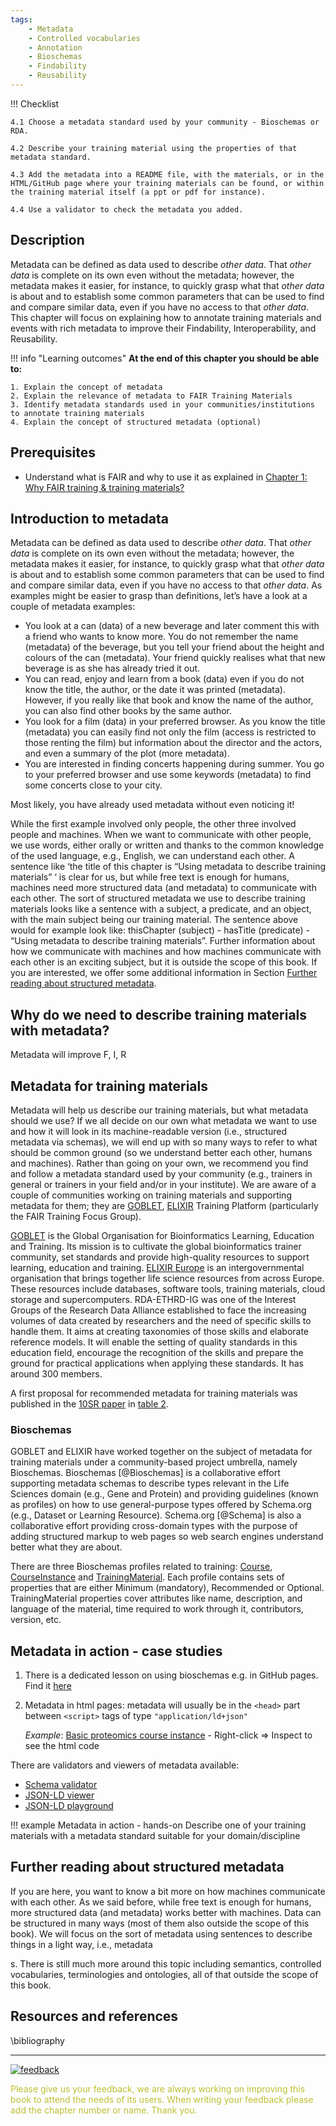 ```yaml
---
tags:
    - Metadata
    - Controlled vocabularies
    - Annotation
    - Bioschemas
    - Findability
    - Reusability
---
```


!!! Checklist  

    4.1 Choose a metadata standard used by your community - Bioschemas or RDA.
    
    4.2 Describe your training material using the properties of that metadata standard.
    
    4.3 Add the metadata into a README file, with the materials, or in the HTML/GitHub page where your training materials can be found, or within the training material itself (a ppt or pdf for instance).
    
    4.4 Use a validator to check the metadata you added.
    

## Description
Metadata can be defined as data used to describe _other data_. That _other data_ is complete on its own even without the metadata; however, the metadata makes it easier, for instance, to quickly grasp what that _other data_ is about and to establish some common parameters that can be used to find and compare similar data, even if you have no access to that _other data_. This chapter will focus on explaining how to annotate training materials and events with rich metadata to improve their Findability, Interoperability, and Reusability.

!!! info "Learning outcomes"
    **At the end of this chapter you should be able to:**

    1. Explain the concept of metadata 
    2. Explain the relevance of metadata to FAIR Training Materials
    3. Identify metadata standards used in your communities/institutions to annotate training materials
    4. Explain the concept of structured metadata (optional)
<!---
Recommended, Apply - Describe their training materials with a metadata standard suitable for their domain/discipline (note: from the point of view of content, this could be a LE. bring your TrM, and structure/insert/compile the metadata)
--->

## Prerequisites
* Understand what is FAIR and why to use it as explained in [Chapter 1: Why FAIR training & training materials?](chapter_01.md)

## Introduction to metadata

Metadata can be defined as data used to describe *other data*. That *other data* is complete on its own even without the metadata; however, the metadata makes it easier, for instance, to quickly grasp what that *other data* is about and to establish some common parameters that can be used to find and compare similar data, even if you have no access to that *other data*. As examples might be easier to grasp than definitions, let’s have a look at a couple of metadata examples:

* You look at a can (data) of a new beverage and later comment this with a friend who wants to know more. You do not remember the name (metadata) of the beverage, but you tell your friend about the height and colours of the can (metadata). Your friend quickly realises what that new beverage is as she has already tried it out.
* You can read, enjoy and learn from a book (data) even if you do not know the title, the author, or the date it was printed (metadata). However, if you really like that book and know the name of the author, you can also find other books by the same author.
* You look for a film (data) in your preferred browser. As you know the title (metadata) you can easily find not only the film (access is restricted to those renting the film) but information about the director and the actors, and even a summary of the plot (more metadata).
* You are interested in finding concerts happening during summer. You go to your preferred browser and use some keywords (metadata) to find some concerts close to your city.

Most likely, you have already used metadata without even noticing it!

While the first example involved only people, the other three involved people and machines. When we want to communicate with other people, we use words, either orally or written and thanks to the common knowledge of the used language, e.g., English, we can understand each other. A sentence like ‘the title of this chapter is “Using metadata to describe training materials” ‘ is clear for us, but while free text is enough for humans, machines need more structured data (and metadata) to communicate with each other. The sort of structured metadata we use to describe training materials looks like a sentence with a subject, a predicate, and an object, with the main subject being our training material. The sentence above would for example look like: thisChapter (subject) - hasTitle (predicate) - “Using metadata to describe training materials”. Further information about how we communicate with machines and how machines communicate with each other is an exciting subject, but it is outside the scope of this book. If you are interested, we offer some additional information in Section [Further reading about structured metadata](#FR).

## Why do we need to describe training materials with metadata?

Metadata will improve F, I, R

## Metadata for training materials

Metadata will help us describe our training materials, but what metadata should we use? If we all decide on our own what metadata we want to use and how it will look in its machine-readable version (i.e., structured metadata via schemas), we will end up with so many ways to refer to what should be common ground (so we understand better each other, humans and machines). Rather than going on your own, we recommend you find and follow a metadata standard used by your community (e.g., trainers in general or trainers in your field and/or in your institute). We are aware of a couple of communities working on training materials and supporting metadata for them; they are [GOBLET](https://www.mygoblet.org), [ELIXIR](https://elixir-europe.org) Training Platform (particularly the FAIR Training Focus Group).

[GOBLET](https://www.mygoblet.org) is the Global Organisation for Bioinformatics Learning, Education and Training. Its mission is to cultivate the global bioinformatics trainer community, set standards and provide high-quality resources to support learning, education and training. [ELIXIR Europe](https://elixir-europe.org) is an intergovernmental organisation that brings together life science resources from across Europe. These resources include databases, software tools, training materials, cloud storage and supercomputers. RDA-ETHRD-IG was one of the Interest Groups of the Research Data Alliance established to face the increasing volumes of data created by researchers and the need of specific skills to handle them. It aims at creating taxonomies of those skills and elaborate reference models. It will enable the setting of quality standards in this education field, encourage the recognition of the skills and prepare the ground for practical applications when applying these standards. It has around 300 members.

A first proposal for recommended metadata for training materials was published in the [10SR paper](https://journals.plos.org/ploscompbiol/article?id=10.1371/journal.pcbi.1007854#sec003) in [table 2](https://doi.org/10.1371/journal.pcbi.1007854.t002).

### Bioschemas

GOBLET and ELIXIR have worked together on the subject of metadata for training materials under a community-based project umbrella, namely Bioschemas. Bioschemas [@Bioschemas] is a collaborative effort supporting metadata schemas to describe types relevant in the Life Sciences domain (e.g., Gene and Protein) and providing guidelines (known as profiles) on how to use general-purpose types offered by Schema.org (e.g., Dataset or Learning Resource). Schema.org [@Schema] is also a collaborative effort providing cross-domain types with the purpose of adding structured markup to web pages so web search engines understand better what they are about.

There are three Bioschemas profiles related to training: [Course](https://bioschemas.org/profiles/Course/1.0-RELEASE), [CourseInstance](https://bioschemas.org/profiles/CourseInstance/1.0-RELEASE) and [TrainingMaterial](https://bioschemas.org/profiles/TrainingMaterial/1.0-RELEASE). Each profile contains sets of properties that are either Minimum (mandatory), Recommended or Optional. TrainingMaterial properties cover attributes like name, description, and language of the material, time required to work through it, contributors, version, etc.

## Metadata in action - case studies

1. There is a dedicated lesson on using bioschemas e.g. in GitHub pages. Find it [here](https://elixir-europe-training.github.io/ELIXIR-TrP-Bioschemas/)

2. Metadata in html pages: metadata will usually be in the `<head>` part between `<script>` tags of type `"application/ld+json"`

    *Example*: [Basic proteomics course instance](https://training.vib.be/all-trainings/basic-proteomics-0) - Right-click => Inspect to see the html code


There are validators and viewers of metadata available:

* [Schema validator](https://validator.schema.org)
* [JSON-LD viewer](http://jsonviewer.stack.hu)
* [JSON-LD playground](https://json-ld.org/playground/)

!!! example Metadata in action - hands-on
    Describe one of your training materials with a metadata standard suitable for your domain/discipline

## <a id="FR"></a> Further reading about structured metadata

If you are here, you want to know a bit more on how machines communicate with each other. As we said before, while free text is enough for humans, more structured data (and metadata) works better with machines. Data can be structured in many ways (most of them also outside the scope of this book). We will focus on the sort of metadata using sentences to describe things in a light way, i.e., metadata 

s. There is still much more around this topic including semantics, controlled vocabularies, terminologies and ontologies, all of that outside the scope of this book.

## Resources and references

\bibliography


___________________________________________

[![feedback](../assets/images/small_contribute_button_chapter.svg)](https://github.com/elixir-europe-training/ELIXIR-TrP-FAIR-training-handbook/issues/new)

<span style="color:#bebf32;">Please give us your feedback, we are always working on improving this book to attend the needs of its users. When writing your feedback please add the chapter number or name. Thank you.</span> 